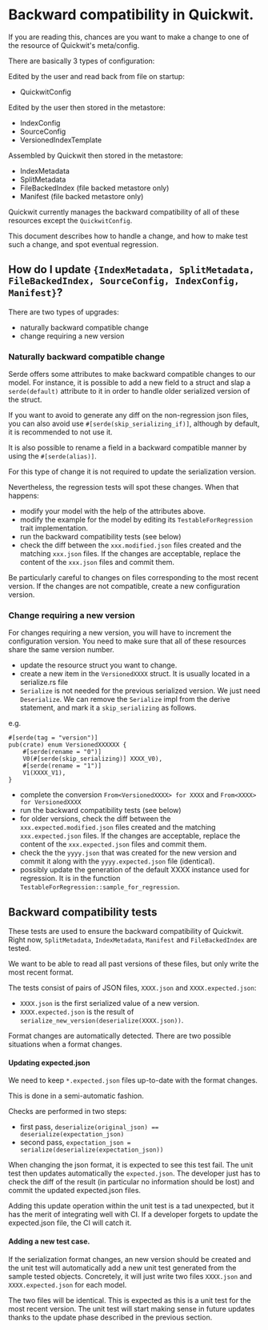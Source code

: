 # Backward compatibility in Quickwit.

If you are reading this, chances are you want to make a change to one of the resource
of Quickwit's meta/config.

There are basically 3 types of configuration:

Edited by the user and read back from file on startup:
- QuickwitConfig

Edited by the user then stored in the metastore:
- IndexConfig
- SourceConfig
- VersionedIndexTemplate

Assembled by Quickwit then stored in the metastore:
- IndexMetadata
- SplitMetadata
- FileBackedIndex (file backed metastore only)
- Manifest (file backed metastore only)

Quickwit currently manages the backward compatibility of all of these resources except the `QuickwitConfig`.

This document describes how to handle a change, and how to make test such a change, and spot eventual regression.

## How do I update `{IndexMetadata, SplitMetadata, FileBackedIndex, SourceConfig, IndexConfig, Manifest}`?

There are two types of upgrades:
- naturally backward compatible change
- change requiring a new version

### Naturally backward compatible change

Serde offers some attributes to make backward compatible changes to our model.
For instance, it is possible to add a new field to a struct and slap
a `serde(default)` attribute to it in order to handle older serialized version of the
struct.

If you want to avoid to generate any diff on the non-regression json files,
you can also avoid use `#[serde(skip_serializing_if)]`, although by default,
it is recommended to not use it.

It is also possible to rename a field in a backward compatible manner
by using the `#[serde(alias)]`.

For this type of change it is not required to update the serialization version.

Nevertheless, the regression tests will spot these changes. When that happens:
- modify your model with the help of the attributes above.
- modify the example for the model by editing its `TestableForRegression` trait implementation.
- run the backward compatibility tests (see below)
- check the diff between the `xxx.modified.json` files created and the matching `xxx.json` files. 
If the changes are acceptable, replace the content of the `xxx.json` files and commit them.

Be particularly careful to changes on files corresponding to the most recent version. If the 
changes are not compatible, create a new configuration version.

### Change requiring a new version

For changes requiring a new version, you will have to increment the configuration
version. You need to make sure that all of these resources share the same version number.

- update the resource struct you want to change.
- create a new item in the `VersionedXXXX` struct. It is usually located in a serialize.rs file
- `Serialize` is not needed for the previous serialized version. We just need `Deserialize`. We can 
remove the `Serialize` impl from the derive statement, and mark it a `skip_serializing` as follows.

e.g.
```
#[serde(tag = "version")]
pub(crate) enum VersionedXXXXXX {
    #[serde(rename = "0")]
    V0(#[serde(skip_serializing)] XXXX_V0),
    #[serde(rename = "1")]
    V1(XXXX_V1),
}
```
- complete the conversion `From<VersionedXXXX> for XXXX` and `From<XXXX> for VersionedXXXX`
- run the backward compatibility tests (see below)
- for older versions, check the diff between the `xxx.expected.modified.json` files created and the matching `xxx.expected.json` files. 
If the changes are acceptable, replace the content of the `xxx.expected.json` files and commit them.
- check the the `yyyy.json` that was created for the new version and commit it along with the `yyyy.expected.json` file (identical).
- possibly update the generation of the default XXXX instance used for regression. It is in the function `TestableForRegression::sample_for_regression`.


## Backward compatibility tests

These tests are used to ensure the backward compatibility of Quickwit.
Right now, `SplitMetadata`, `IndexMetadata`, `Manifest` and `FileBackedIndex` are tested.

We want to be able to read all past versions of these files, but only write the most recent format.

The tests consist of pairs of JSON files, `XXXX.json` and `XXXX.expected.json`:
- `XXXX.json` is the first serialized value of a new version.
- `XXXX.expected.json` is the result of `serialize_new_version(deserialize(XXXX.json))`.

Format changes are automatically detected. There are two possible situations when a format changes.

#### Updating expected.json

We need to keep `*.expected.json` files up-to-date with the format changes.

This is done in a semi-automatic fashion.

Checks are performed in two steps:
- first pass, `deserialize(original_json) == deserialize(expectation_json)`
- second pass, `expectation_json = serialize(deserialize(expectation_json))`

When changing the json format, it is expected to see this test fail.
The unit test then updates automatically the `expected.json`. The developer just has to
check the diff of the result (in particular no information should be lost) and commit the 
updated expected.json files.

Adding this update operation within the unit test is a tad unexpected, but it has the merit of
integrating well with CI. If a developer forgets to update the expected.json file,
the CI will catch it.

#### Adding a new test case.

If the serialization format changes, an new version should be created and the unit test will
automatically add a new unit test generated from the sample tested objects.
Concretely, it will just write two files `XXXX.json` and `XXXX.expected.json` for each model.

The two files will be identical. This is expected as this is a unit test for the most recent 
version. The unit test will start making sense in future updates thanks to the update phase
described in the previous section.
